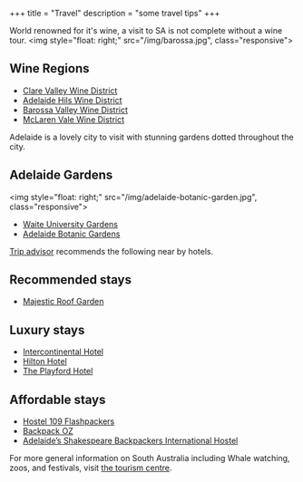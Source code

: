 +++
title = "Travel"
description = "some travel tips"
+++

World renowned for it's wine, a visit to SA is not complete without a wine tour.
<img style="float: right;" src="/img/barossa.jpg", class="responsive">
<!-- ![Barossa Valley](/img/barossa.jpg) -->

## Wine Regions
- [Clare Valley Wine District](http://clarevalley.com.au/)
- [Adelaide Hils Wine District](https://www.adelaidehillswine.com.au/)
- [Barossa Valley Wine District](https://www.barossa.com/wine/)
- [McLaren Vale Wine District](https://mclarenvale.info/)

Adelaide is a lovely city to visit with stunning gardens dotted throughout the city.

## Adelaide Gardens
<img style="float: right;" src="/img/adelaide-botanic-garden.jpg", class="responsive">
<!-- ![Botanic gardens](/img/adelaide-botanic-garden.jpg) -->

- [Waite University Gardens](https://www.adelaide.edu.au/waite-historic/gardens/)
- [Adelaide Botanic Gardens](https://www.environment.sa.gov.au/botanicgardens/home)

[Trip advisor](https://www.tripadvisor.com.au/Hotels-g255093-Adelaide_Greater_Adelaide_South_Australia-Hotels.html) recommends the following near by hotels.

## Recommended stays
- [Majestic Roof Garden](https://www.roofgardenhotel.com.au/)

## Luxury stays
- [Intercontinental Hotel](https://www.ihg.com/intercontinental/hotels/gb/en/adelaide/adlha/hoteldetail)
- [Hilton Hotel](http://www3.hilton.com/en/hotels/south-australia/hilton-adelaide-ADLHITW/index.html)
- [The Playford Hotel](https://theplayford.com.au/)

## Affordable stays
- [Hostel 109 Flashpackers](http://hostel109.com.au/)
- [Backpack OZ](http://backpackoz.com.au/)
- [Adelaide’s Shakespeare Backpackers International Hostel](http://shakeys.com.au/)

For more general information on South Australia including Whale watching, zoos, and festivals, visit [the tourism centre](http://southaustralia.com/). 